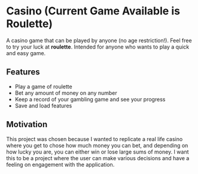 # Casino (Current Game Available is Roulette)

A casino game that can be played by anyone (no age restriction!). Feel free to try your 
luck at **roulette**. Intended for anyone who wants to play a quick and easy game.  

## Features 

- Play a game of roulette
- Bet any amount of money on any number
- Keep a record of your gambling game and see your progress
- Save and load features

## Motivation

This project was chosen because I wanted to replicate a real life casino where you get to chose how much money you can 
bet, and depending on how lucky you are, you can either win or lose large sums of money. I want this to be a project
 where the user can make various decisions and have a feeling on engagement with the application.    

